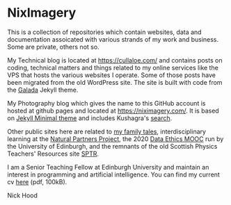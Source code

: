 # NixImagery
This is a collection of repositories which contain websites, data and documentation assoicated with various strands of my work and business. Some are private, others not so.

My Technical blog is located at https://cullaloe.com/ and contains posts on coding, technical matters and things related to my online services like the VPS that hosts the various websites I operate. Some of those posts have been migrated from the old WordPress site. The site is built with code from the [Galada](https://jekyll-themes.com/galada/) Jekyll theme.

My Photography blog which gives the name to this GitHub account is hosted at github pages and located at https://niximagery.com/. It is based on [Jekyll Minimal theme](https://github.com/pages-themes/minimal) and includes Kushagra's [search](https://github.com/chinchang/super-search).

Other public sites here are related to [my family tales](https://cullaloe.com/family), interdisciplinary learning at the [Natural Partners Project](https://naturalpartnersproject.org/), the 2020 [Data Ethics MOOC](https://cullaloe.com/DataEthicsMOOC/) run by the University of Edinburgh, and the remnants of the old Scottish Physics Teachers' Resources site [SPTR](https://sptr.net/).

I am a Senior Teaching Fellow at Edinburgh University and maintain an interest in programming and artificial intelligence. You can find my current cv [here](http://cullaloe.com/cv.pdf) (pdf, 100kB).

Nick Hood

